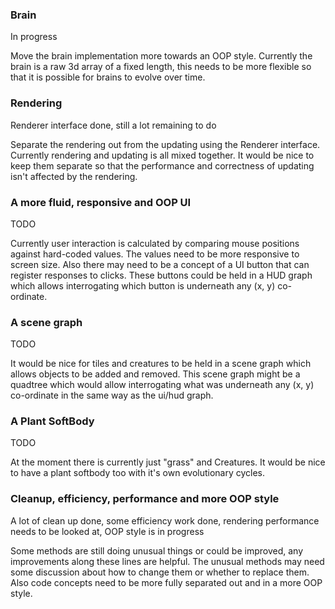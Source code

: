 ### Brain
In progress

Move the brain implementation more towards an OOP style. Currently the brain is a raw 3d array of a fixed length, this needs to be more flexible so that it is possible for brains to evolve over time.

### Rendering
Renderer interface done, still a lot remaining to do

Separate the rendering out from the updating using the Renderer interface. Currently rendering and updating is all mixed together. It would be nice to keep them separate so that the performance and correctness of updating isn't affected by the rendering.

### A more fluid, responsive and OOP UI
TODO

Currently user interaction is calculated by comparing mouse positions against hard-coded values. The values need to be more responsive to screen size. Also there may need to be a concept of a UI button that can register responses to clicks. These buttons could be held in a HUD graph which allows interrogating which button is underneath any (x, y) co-ordinate.

### A scene graph
TODO

It would be nice for tiles and creatures to be held in a scene graph which allows objects to be added and removed. This scene graph might be a quadtree which would allow interrogating what was underneath any (x, y) co-ordinate in the same way as the ui/hud graph.

### A Plant SoftBody
TODO

At the moment there is currently just "grass" and Creatures. It would be nice to have a plant softbody too with it's own evolutionary cycles.

### Cleanup, efficiency, performance and more OOP style
A lot of clean up done, some efficiency work done, rendering performance needs to be looked at, OOP style is in progress

Some methods are still doing unusual things or could be improved, any improvements along these lines are helpful. The unusual methods may need some discussion about how to change them or whether to replace them. Also code concepts need to be more fully separated out and in a more OOP style.
